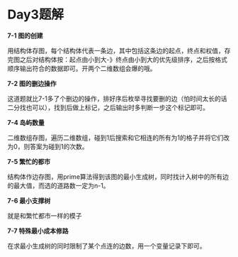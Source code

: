 # Day3题解

**7-1 图的创建**

用结构体存图，每个结构体代表一条边，其中包括这条边的起点，终点和权值，存完图之后对结构体按：起点由小到大-》终点由小到大的优先级排序，之后按格式顺序输出符合的数据即可。开两个二维数组会爆的哦。

**7-2 图的删边操作**

这道题就比7-1多了个删边的操作，排好序后枚举寻找要删的边（怕时间太长的话二分找也可以），找到后做上标记，之后输出时多判断一步这个标记即可。

**7-4 岛屿数量**

二维数组存图，遍历二维数组，碰到1后搜索和它相连的所有为1的格子并将它们改为0，则答案为碰到1的次数。

**7-5 繁忙的都市**

结构体作边存图，用prime算法得到该图的最小生成树，同时找计入树中的所有边的最大值，而选的道路数一定为n-1。

**7-6 最小支撑树**

就是和繁忙都市一样的模子

**7-7 特殊最小成本修路**

在求最小生成树的同时限制了某个点连的边数，用一个变量记录下即可。


